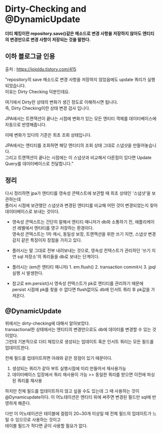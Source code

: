 Dirty-Checking and @DynamicUpdate
================ 
**더티 체킹이란 repository.save()같은 메소드로 변경 사항을 저장하지 않아도 엔티티의 변경만으로 변경 사항이 저장되는 것을 말한다.**    

## 이하 블로그글 인용  

  출처 : https://jojoldu.tistory.com/415  

"repository의 save 메소드로 변경 사항을 저장하지 않았음에도 update 쿼리가 실행되었습니다.  
이유는 Dirty Checking 덕분인데요.  

여기에서 Dirty란 상태의 변화가 생긴 정도로 이해하시면 됩니다.  
즉, Dirty Checking이란 상태 변경 검사 입니다.  

JPA에서는 트랜잭션이 끝나는 시점에 변화가 있는 모든 엔티티 객체를 데이터베이스에 자동으로 반영해줍니다.  

이때 변화가 있다의 기준은 최초 조회 상태입니다.  

JPA에서는 엔티티를 조회하면 해당 엔티티의 조회 상태 그대로 스냅샷을 만들어놓습니다.  
그리고 트랜잭션이 끝나는 시점에는 이 스냅샷과 비교해서 다른점이 있다면 Update Query를 데이터베이스로 전달합니다."  


## 정리

다시 정리하면 jpa가 엔티티를 영속성 콘텍스트에 보관할 때 최초 상태인 '스냅샷'을 보관하는데  
플러시 시점에 보관했던 스냅샷과 변경된 엔티티를 비교해 어떤 것이 변경되었는지 찾아 데이터베이스로 보내는 것이다.  

- 영속성 콘텍스트는 간단히 말해서 엔티티 매니저가 db와 소통하기 전, 애플리케이션 레벨에서 엔티티를 영구 저장하는 환경이다.    
  영속성 콘텍스트는 1차 캐시, 동일성 보장, 트랜잭션을 위한 쓰기 지연, 스냅샷 변경 감지 같은 특징이자 장점을 가지고 있다.  
  
- 플러시는 말 그대로 전부 내려보내는 것으로, 영속성 컨텍스트가 관리하던 '쓰기 지연 sql 저장소'의 쿼리들을 db로 보내는 단계이다.  
  
- 플러시는 (em은 엔티티 매니저) 1. em.flush()  2. transaction commit시 3. jpql실행 시 발생한다.  

- 참고로 em.persist()시 영속성 컨텍스트가 pk로 엔티티를 관리하기 때문에 persist 시점에 pk를 찾을 수 없다면 flush없이도 db에 인서트 쿼리 후 pk값을 가져온다.  
  

## @DynamicUpdate

위에서는 dirty-checking에 대해서 알아보았다.  
transactional한 상태에서는 엔티티의 변경만으로도 db에 데이터를 변경할 수 있는 것이었다.  
그런데 기본적으로 더티 체킹으로 생성되는 업데이트 혹은 인서트 쿼리는 모든 필드를 업데이트한다.

전체 필드를 업데이트하면 아래와 같은 장점이 있기 때문이다.

1. 생성되는 쿼리가 같아 부트 실행시점에 미리 만들어서 재사용가능  
2. 데이터베이스 입장에서 쿼리 재사용이 가능 >> 동일한 쿼리를 받으면 이전에 파싱된 쿼리를 재사용  

하지만 전체 필드를 업데이트하지 않고 싶을 수도 있는데 그 때 사용하는 것이  
@Dynamicupdate이다. 이 어노테이션은 엔티티 위에 써주면 변경된 필드만 sql에 반영하게 해준다.  

다만 이 어노테이션은 테이블에 컬럼이 20~30개 이상일 때 전체 필드의 업데이트가 느릴 수 있으므로 사용하는 것이고  
테이블 필드가 적다면 굳이 사용할 필요가 없다.    







